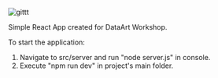 ![gittt](https://github.com/user-attachments/assets/2d1179a1-49e2-4a13-8ea9-9ad5afd1c2e8)

Simple React App created for DataArt Workshop.

To start the application:

1. Navigate to src/server and run "node server.js" in console.
2. Execute "npm run dev" in project's main folder. 
